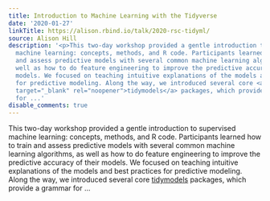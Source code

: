 ```yaml
---
title: Introduction to Machine Learning with the Tidyverse
date: '2020-01-27'
linkTitle: https://alison.rbind.io/talk/2020-rsc-tidyml/
source: Alison Hill
description: '<p>This two-day workshop provided a gentle introduction to supervised
  machine learning: concepts, methods, and R code. Participants learned how to train
  and assess predictive models with several common machine learning algorithms, as
  well as how to do feature engineering to improve the predictive accuracy of their
  models. We focused on teaching intuitive explanations of the models and best practices
  for predictive modeling. Along the way, we introduced several core <a href="https://github.com/tidymodels"
  target="_blank" rel="noopener">tidymodels</a> packages, which provide a grammar
  for ...'
disable_comments: true
---
```

<p>This two-day workshop provided a gentle introduction to supervised machine learning: concepts, methods, and R code. Participants learned how to train and assess predictive models with several common machine learning algorithms, as well as how to do feature engineering to improve the predictive accuracy of their models. We focused on teaching intuitive explanations of the models and best practices for predictive modeling. Along the way, we introduced several core <a href="https://github.com/tidymodels" target="_blank" rel="noopener">tidymodels</a> packages, which provide a grammar for ...